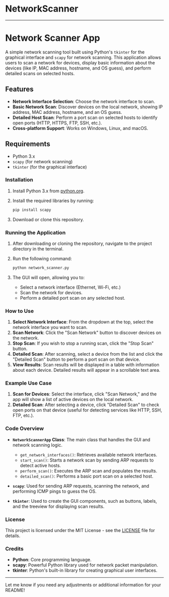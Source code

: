 
# NetworkScanner


---

# Network Scanner App

A simple network scanning tool built using Python's `tkinter` for the graphical interface and `scapy` for network scanning. This application allows users to scan a network for devices, display basic information about the devices (like IP, MAC address, hostname, and OS guess), and perform detailed scans on selected hosts.

## Features
- **Network Interface Selection**: Choose the network interface to scan.
- **Basic Network Scan**: Discover devices on the local network, showing IP address, MAC address, hostname, and an OS guess.
- **Detailed Host Scan**: Perform a port scan on selected hosts to identify open ports (HTTP, HTTPS, FTP, SSH, etc.).
- **Cross-platform Support**: Works on Windows, Linux, and macOS.

## Requirements
- Python 3.x
- `scapy` (for network scanning)
- `tkinter` (for the graphical interface)

### Installation
1. Install Python 3.x from [python.org](https://www.python.org/).
2. Install the required libraries by running:

   ```bash
   pip install scapy
   ```

3. Download or clone this repository.

### Running the Application
1. After downloading or cloning the repository, navigate to the project directory in the terminal.
2. Run the following command:

   ```bash
   python network_scanner.py
   ```

3. The GUI will open, allowing you to:
   - Select a network interface (Ethernet, Wi-Fi, etc.)
   - Scan the network for devices.
   - Perform a detailed port scan on any selected host.

### How to Use
1. **Select Network Interface**: From the dropdown at the top, select the network interface you want to scan.
2. **Scan Network**: Click the "Scan Network" button to discover devices on the network.
3. **Stop Scan**: If you wish to stop a running scan, click the "Stop Scan" button.
4. **Detailed Scan**: After scanning, select a device from the list and click the "Detailed Scan" button to perform a port scan on that device.
5. **View Results**: Scan results will be displayed in a table with information about each device. Detailed results will appear in a scrollable text area.

### Example Use Case
1. **Scan for Devices**: Select the interface, click "Scan Network," and the app will show a list of active devices on the local network.
2. **Detailed Scan**: After selecting a device, click "Detailed Scan" to check open ports on that device (useful for detecting services like HTTP, SSH, FTP, etc.).

### Code Overview
- **`NetworkScannerApp` Class**: The main class that handles the GUI and network scanning logic.
  - `get_network_interfaces()`: Retrieves available network interfaces.
  - `start_scan()`: Starts a network scan by sending ARP requests to detect active hosts.
  - `perform_scan()`: Executes the ARP scan and populates the results.
  - `detailed_scan()`: Performs a basic port scan on a selected host.
  
- **`scapy`**: Used for sending ARP requests, scanning the network, and performing ICMP pings to guess the OS.
- **`tkinter`**: Used to create the GUI components, such as buttons, labels, and the treeview for displaying scan results.

### License
This project is licensed under the MIT License - see the [LICENSE](LICENSE) file for details.

### Credits
- **Python**: Core programming language.
- **scapy**: Powerful Python library used for network packet manipulation.
- **tkinter**: Python's built-in library for creating graphical user interfaces.

---

Let me know if you need any adjustments or additional information for your README!
